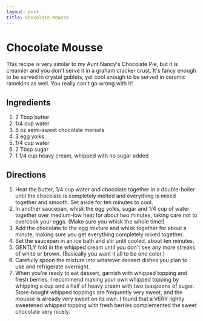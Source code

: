 ```yaml
---
layout: post
title: Chocolate Mousse
---
```


# Chocolate Mousse
This recipe is very similar to my Aunt Nancy's Chocolate Pie, but it is creamier and you don't serve it in a graham cracker crust. It's fancy enough to be served in crystal goblets, yet cool enough to be served in ceramic
ramekins as well. You really can't go wrong with it!

## Ingredients 
1. 2 Tbsp butter 
1. 1/4 cup water
1. 8 oz semi-sweet chocolate morsels
1. 3 egg yolks
1. 1/4 cup water
1. 2 Tbsp sugar
1. 1 1/4 cup heavy cream, whipped with no sugar added

## Directions
1. Heat the butter, 1/4 cup water and chocolate together in a double-boiler until the chocolate is completely melted and everything is mixed together and smooth. Set aside for ten minutes to cool.
1. In another saucepan, whisk the egg yolks, sugar and 1/4 cup of water together over medium-low heat for about two minutes, taking care not to overcook your eggs. (Make sure you whisk the whole time!)
1. Add the chocolate to the egg mixture and whisk together for about a minute, making sure you get everything completely mixed together. 
1. Set the saucepan in an ice bath and stir until cooled, about ten minutes. 
1. GENTLY fold in the whipped cream until you don't see any more streaks of white or brown. (Basically you want it all to be one color.)
1. Carefully spoon the mixture into whatever dessert dishes you plan to use and refrigerate overnight. 
1. When you're ready to eat dessert, garnish with whipped topping and fresh berries. I recommend making your own whipped topping by whipping a cup and a half of heavy cream with two teaspoons of sugar. Store-bought 
whipped toppings are frequently very sweet, and the mousse is already very sweet on its own. I found that a VERY lightly sweetened whipped topping with fresh berries complemented the sweet chocolate very nicely. 